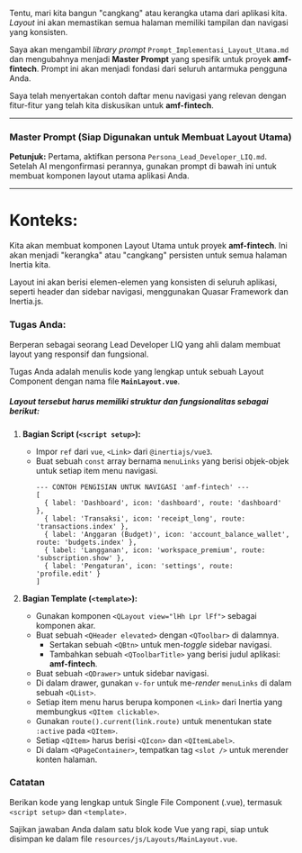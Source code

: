 Tentu, mari kita bangun "cangkang" atau kerangka utama dari aplikasi kita. *Layout* ini akan memastikan semua halaman memiliki tampilan dan navigasi yang konsisten.

Saya akan mengambil *library prompt* `Prompt_Implementasi_Layout_Utama.md` dan mengubahnya menjadi **Master Prompt** yang spesifik untuk proyek **amf-fintech**. Prompt ini akan menjadi fondasi dari seluruh antarmuka pengguna Anda.

Saya telah menyertakan contoh daftar menu navigasi yang relevan dengan fitur-fitur yang telah kita diskusikan untuk **amf-fintech**.

-----

### **Master Prompt (Siap Digunakan untuk Membuat Layout Utama)**

**Petunjuk:** Pertama, aktifkan persona `Persona_Lead_Developer_LIQ.md`. Setelah AI mengonfirmasi perannya, gunakan prompt di bawah ini untuk membuat komponen layout utama aplikasi Anda.

-----

# Konteks:

Kita akan membuat komponen Layout Utama untuk proyek **amf-fintech**. Ini akan menjadi "kerangka" atau "cangkang" persisten untuk semua halaman Inertia kita.

Layout ini akan berisi elemen-elemen yang konsisten di seluruh aplikasi, seperti header dan sidebar navigasi, menggunakan Quasar Framework dan Inertia.js.

### Tugas Anda:

Berperan sebagai seorang Lead Developer LIQ yang ahli dalam membuat layout yang responsif dan fungsional.

Tugas Anda adalah menulis kode yang lengkap untuk sebuah Layout Component dengan nama file **`MainLayout.vue`**.

##### Layout tersebut harus memiliki struktur dan fungsionalitas sebagai berikut:

1.  **Bagian Script (`<script setup>`):**

      * Impor `ref` dari `vue`, `<Link>` dari `@inertiajs/vue3`.
      * Buat sebuah `const` array bernama `menuLinks` yang berisi objek-objek untuk setiap item menu navigasi.
        ```
        --- CONTOH PENGISIAN UNTUK NAVIGASI 'amf-fintech' ---
        [
          { label: 'Dashboard', icon: 'dashboard', route: 'dashboard' },
          { label: 'Transaksi', icon: 'receipt_long', route: 'transactions.index' },
          { label: 'Anggaran (Budget)', icon: 'account_balance_wallet', route: 'budgets.index' },
          { label: 'Langganan', icon: 'workspace_premium', route: 'subscription.show' },
          { label: 'Pengaturan', icon: 'settings', route: 'profile.edit' }
        ]
        ```

2.  **Bagian Template (`<template>`):**

      * Gunakan komponen `<QLayout view="lHh Lpr lFf">` sebagai komponen akar.
      * Buat sebuah `<QHeader elevated>` dengan `<QToolbar>` di dalamnya.
          * Sertakan sebuah `<QBtn>` untuk men-*toggle* sidebar navigasi.
          * Tambahkan sebuah `<QToolbarTitle>` yang berisi judul aplikasi: **amf-fintech**.
      * Buat sebuah `<QDrawer>` untuk sidebar navigasi.
      * Di dalam drawer, gunakan `v-for` untuk me-*render* `menuLinks` di dalam sebuah `<QList>`.
      * Setiap item menu harus berupa komponen `<Link>` dari Inertia yang membungkus `<QItem clickable>`.
      * Gunakan `route().current(link.route)` untuk menentukan state `:active` pada `<QItem>`.
      * Setiap `<QItem>` harus berisi `<QIcon>` dan `<QItemLabel>`.
      * Di dalam `<QPageContainer>`, tempatkan tag `<slot />` untuk merender konten halaman.

### Catatan

Berikan kode yang lengkap untuk Single File Component (.vue), termasuk `<script setup>` dan `<template>`.

Sajikan jawaban Anda dalam satu blok kode Vue yang rapi, siap untuk disimpan ke dalam file `resources/js/Layouts/MainLayout.vue`.